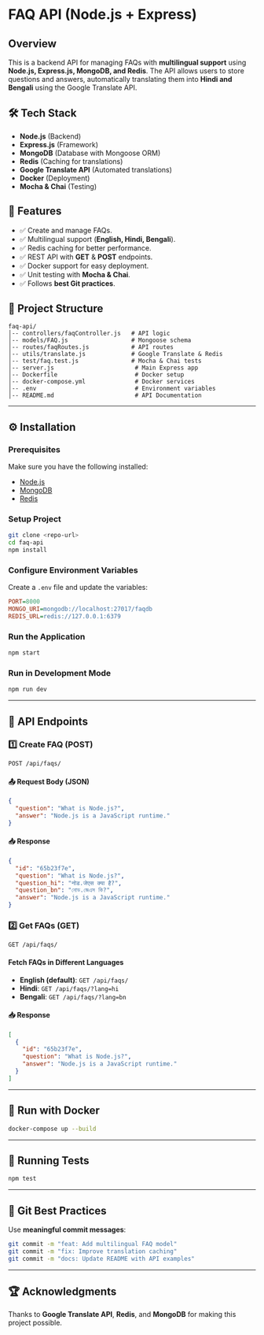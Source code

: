 # FAQ API (Node.js + Express)

## Overview
This is a backend API for managing FAQs with **multilingual support** using **Node.js, Express.js, MongoDB, and Redis**. The API allows users to store questions and answers, automatically translating them into **Hindi and Bengali** using the Google Translate API.

## 🛠 Tech Stack
- **Node.js** (Backend)
- **Express.js** (Framework)
- **MongoDB** (Database with Mongoose ORM)
- **Redis** (Caching for translations)
- **Google Translate API** (Automated translations)
- **Docker** (Deployment)
- **Mocha & Chai** (Testing)

## 📌 Features
- ✅ Create and manage FAQs.
- ✅ Multilingual support (**English, Hindi, Bengali**).
- ✅ Redis caching for better performance.
- ✅ REST API with **GET** & **POST** endpoints.
- ✅ Docker support for easy deployment.
- ✅ Unit testing with **Mocha & Chai**.
- ✅ Follows **best Git practices**.

## 📂 Project Structure
```
faq-api/
│-- controllers/faqController.js   # API logic
│-- models/FAQ.js                  # Mongoose schema
│-- routes/faqRoutes.js            # API routes
│-- utils/translate.js             # Google Translate & Redis
│-- test/faq.test.js               # Mocha & Chai tests
│-- server.js                       # Main Express app
│-- Dockerfile                      # Docker setup
│-- docker-compose.yml              # Docker services
│-- .env                            # Environment variables
│-- README.md                       # API Documentation
```

---

## ⚙️ Installation
### Prerequisites
Make sure you have the following installed:
- [Node.js](https://nodejs.org/)
- [MongoDB](https://www.mongodb.com/)
- [Redis](https://redis.io/)

### Setup Project
```bash
git clone <repo-url>
cd faq-api
npm install
```

### Configure Environment Variables
Create a `.env` file and update the variables:
```ini
PORT=8000
MONGO_URI=mongodb://localhost:27017/faqdb
REDIS_URL=redis://127.0.0.1:6379
```

### Run the Application
```bash
npm start
```

### Run in Development Mode
```bash
npm run dev
```

---

## 🚀 API Endpoints
### 1️⃣ Create FAQ (POST)
```http
POST /api/faqs/
```
#### 📤 Request Body (JSON)
```json
{
  "question": "What is Node.js?",
  "answer": "Node.js is a JavaScript runtime."
}
```
#### 📥 Response
```json
{
  "id": "65b23f7e",
  "question": "What is Node.js?",
  "question_hi": "नोड.जेएस क्या है?",
  "question_bn": "নোড.জেএস কি?",
  "answer": "Node.js is a JavaScript runtime."
}
```

### 2️⃣ Get FAQs (GET)
```http
GET /api/faqs/
```
#### Fetch FAQs in Different Languages
- **English (default)**: `GET /api/faqs/`
- **Hindi**: `GET /api/faqs/?lang=hi`
- **Bengali**: `GET /api/faqs/?lang=bn`

#### 📥 Response
```json
[
  {
    "id": "65b23f7e",
    "question": "What is Node.js?",
    "answer": "Node.js is a JavaScript runtime."
  }
]
```

---

## 🐳 Run with Docker
```bash
docker-compose up --build
```

---

## 🧪 Running Tests
```bash
npm test
```

---

## 📖 Git Best Practices
Use **meaningful commit messages**:
```bash
git commit -m "feat: Add multilingual FAQ model"
git commit -m "fix: Improve translation caching"
git commit -m "docs: Update README with API examples"
```

---

## 🏆 Acknowledgments
Thanks to **Google Translate API**, **Redis**, and **MongoDB** for making this project possible. 

